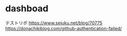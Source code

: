 # dashboad
テストリポ
https://www.sejuku.net/blog/70775
https://donachikiblog.com/github-authentication-failed/
